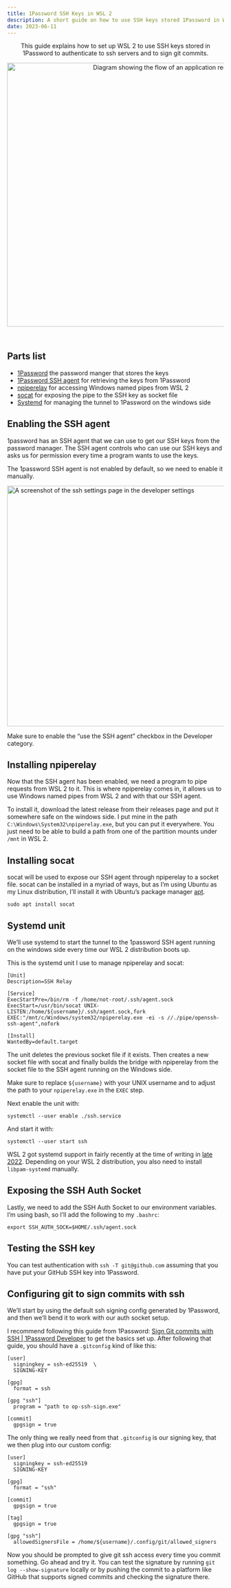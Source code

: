 ```yaml
---
title: 1Password SSH Keys in WSL 2
description: A short guide on how to use SSH keys stored 1Password in WSL 2
date: 2023-06-11
---
```

<script>
import Header from '$lib/components/Header.svelte'
import InfoBox from '$lib/components/InfoBox.svelte'
import Image from '$lib/components/Image.svelte'
</script>

<Header metadata="{metadata}">

This guide explains how to set up WSL 2 to use SSH keys stored in 1Password to authenticate to ssh servers and to sign git commits.

<Image src="/img/1password-ssh-keys-in-wsl2/ssh-auth-socket-flow.png" altSrc="/img/1password-ssh-keys-in-wsl2/ssh-auth-socket-flow.webp" alt="Diagram showing the flow of an application requesting a SSH key" width="815" height="612" loading="eager" /> 

</Header>

## Parts list

* [1Password](https://1password.com/) the password manger that stores the keys
* [1Password SSH agent](https://developer.1password.com/docs/ssh/agent/#:~:text=The%201Password%20SSH%20agent%20uses,even%20leaves%20the%201Password%20app.) for retrieving the keys from 1Password
* [npiperelay](https://github.com/jstarks/npiperelay) for accessing Windows named pipes from WSL 2
* [socat](http://www.dest-unreach.org/socat/) for exposing the pipe to the SSH key as socket file
* [Systemd](https://systemd.io/) for managing the tunnel to 1Password on the windows side 

## Enabling the SSH agent

1password has an SSH agent that we can use to get our SSH keys from the password manager. The SSH agent controls who can use our SSH keys and asks us for permission every time a program wants to use the keys.

The 1password SSH agent is not enabled by default, so we need to enable it manually.

<Image src="/img/1password-ssh-keys-in-wsl2/1password-ssh-agent-settings.png" altSrc="/img/1password-ssh-keys-in-wsl2/1password-ssh-agent-settings.webp" alt="A screenshot of the ssh settings page in the developer settings" width="756" height="558" /> 

<InfoBox>

Make sure to enable the “use the SSH agent” checkbox in the Developer category.

</InfoBox>

## Installing npiperelay 

Now that the SSH agent has been enabled, we need a program to pipe requests from WSL 2 to it. This is where npiperelay comes in, it allows us to use Windows named pipes from WSL 2 and with that our SSH agent.

To install it, download the latest release from their releases page and put it somewhere safe on the windows side. I put mine in the path `C:\Windows\System32\npiperelay.exe`, but you can put it everywhere. You just need to be able to build a path from one of the partition mounts under `/mnt` in WSL 2.

## Installing socat

socat will be used to expose our SSH agent through npiperelay to a socket file. socat can be installed in a myriad of ways, but as I’m using Ubuntu as my Linux distribution, I’ll install it with Ubuntu’s package manager [apt](https://salsa.debian.org/apt-team/apt).

```text
sudo apt install socat
```

## Systemd unit

We’ll use systemd to start the tunnel to the 1password SSH agent running on the windows side every time our WSL 2 distribution boots up.

This is the systemd unit I use to manage npiperelay and socat:


```text=~/.config/systemd/user/ssh.service
[Unit]
Description=SSH Relay

[Service]
ExecStartPre=/bin/rm -f /home/not-root/.ssh/agent.sock
ExecStart=/usr/bin/socat UNIX-LISTEN:/home/${username}/.ssh/agent.sock,fork EXEC:"/mnt/c/Windows/system32/npiperelay.exe -ei -s //./pipe/openssh-ssh-agent",nofork

[Install]
WantedBy=default.target
```

The unit deletes the previous socket file if it exists. Then creates a new socket file with socat and finally builds the bridge with npiperelay from the socket file to the SSH agent running on the Windows side.

Make sure to replace `${username}` with your UNIX username and to adjust the path to your `npiperelay.exe` in the `EXEC` step.

Next enable the unit with: 

```text=
systemctl --user enable ./ssh.service
```

And start it with:

```text=
systemctl --user start ssh
```

WSL 2 got systemd support in fairly recently at the time of writing in [late 2022](https://devblogs.microsoft.com/commandline/systemd-support-is-now-available-in-wsl/).
Depending on your WSL 2 distribution, you also need to install `libpam-systemd` manually.

## Exposing the SSH Auth Socket

Lastly, we need to add the SSH Auth Socket to our environment variables. I’m using bash, so I’ll add the following to my `.bashrc`:

```text
export SSH_AUTH_SOCK=$HOME/.ssh/agent.sock
```


## Testing the SSH key

You can test authentication with `ssh -T git@github.com` assuming that you have put your GitHub SSH key into 1Password.


## Configuring git to sign commits with ssh

We’ll start by using the default ssh signing config generated by 1Password, and then we’ll bend it to work with our auth socket setup.

I recommend following this guide from 1Password: [Sign Git commits with SSH | 1Password Developer](https://developer.1password.com/docs/ssh/git-commit-signing) to get the basics set up. After following that guide, you should have a `.gitconfig` kind of like this:

```text
[user]
  signingkey = ssh-ed25519  \
  SIGNING-KEY

[gpg]
  format = ssh

[gpg "ssh"]
  program = "path to op-ssh-sign.exe"

[commit]
  gpgsign = true
```

The only thing we really need from that `.gitconfig` is our signing key, that we then plug into our custom config:

```text=~/.gitconfig
[user]
  signingkey = ssh-ed25519 
  SIGNING-KEY

[gpg]
  format = "ssh"

[commit]
  gpgsign = true

[tag]
  gpgsign = true

[gpg "ssh"]
  allowedSignersFile = /home/${username}/.config/git/allowed_signers
```

Now you should be prompted to give git ssh access every time you commit something. Go ahead and try it. You can test the signature by running `git log --show-signature` locally or by pushing the commit to a platform like GitHub that supports signed commits and checking the signature there.
